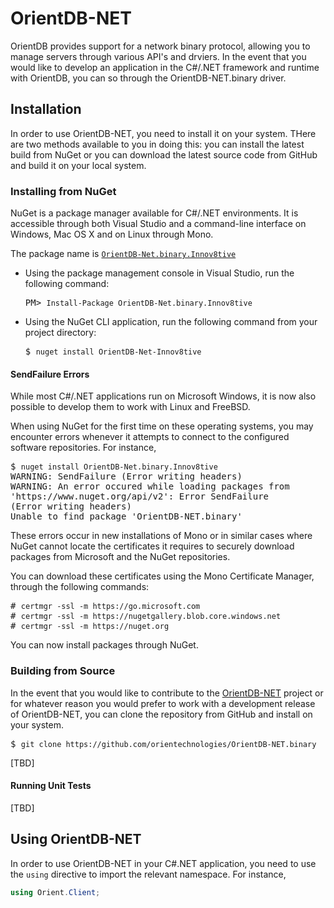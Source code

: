 # OrientDB-NET

OrientDB provides support for a network binary protocol, allowing you to manage servers through various API's and drviers.  In the event that you would like to develop an application in the C#/.NET framework and runtime with OrientDB, you can so through the OrientDB-NET.binary driver.

## Installation

In order to use OrientDB-NET, you need to install it on your system.  THere are two methods available to you in doing this: you can install the latest build from NuGet or you can download the latest source code from GitHub and build it on your local system.

### Installing from NuGet

NuGet is a package manager available for C#/.NET environments.  It is accessible through both Visual Studio and a command-line interface on Windows, Mac OS X and on Linux through Mono.

The package name is [`OrientDB-Net.binary.Innov8tive`](https://www.nuget.org/packages/OrientDB-Net.binary.Innov8tive)

- Using the package management console in Visual Studio, run the following command:

  <pre>
  PM> <code class="lang-powershell userinput">Install-Package OrientDB-Net.binary.Innov8tive</code>
  </pre>

- Using the NuGet CLI application, run the following command from your project directory:

  <pre>
  $ <code class="lang-sh userinput">nuget install OrientDB-Net-Innov8tive</code>
  </pre>

#### SendFailure Errors

While most C#/.NET applications run on Microsoft Windows, it is now also possible to develop them to work with Linux and FreeBSD.  

When using NuGet for the first time on these operating systems, you may encounter errors whenever it attempts to connect to the configured software repositories.  For instance,

<pre>
$ <code class="lang-sh userinput">nuget install OrientDB-Net.binary.Innov8tive</code>
WARNING: SendFailure (Error writing headers)
WARNING: An error occured while loading packages from 
'https://www.nuget.org/api/v2': Error SendFailure
(Error writing headers)
Unable to find package 'OrientDB-NET.binary'
</pre>

These errors occur in new installations of Mono or in similar cases where NuGet cannot locate the certificates it requires to securely download packages from Microsoft and the NuGet repositories.  

You can download these certificates using the Mono Certificate Manager, through the following commands:

<pre>
# <code class="lang-sh userinput">certmgr -ssl -m https://go.microsoft.com</code>
# <code class="lang-sh userinput">certmgr -ssl -m https://nugetgallery.blob.core.windows.net</code>
# <code class="lang-sh userinput">certmgr -ssl -m https://nuget.org</code>
</pre>

You can now install packages through NuGet.



### Building from Source

In the event that you would like to contribute to the [OrientDB-NET](https://github.com/orientechnologies/OrientDB-NET.binary) project or for whatever reason you would prefer to work with a development release of OrientDB-NET, you can clone the repository from GitHub and install on your system.

<pre>
$ <code class="lang-sh userinput">git clone https://github.com/orientechnologies/OrientDB-NET.binary</code>
</pre>

[TBD]

#### Running Unit Tests

[TBD]

## Using OrientDB-NET

In order to use OrientDB-NET in your C#.NET application, you need to use the `using` directive to import the relevant namespace.  For instance,

```cs
using Orient.Client;
```
